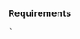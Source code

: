### Requirements
<pre>
` 
<link rel="stylesheet" href="https://unpkg.com/leaflet@1.3.1/dist/leaflet.css" />
<script src="https://unpkg.com/leaflet@1.3.1/dist/leaflet.js"/>
<script src="https://unpkg.com/esri-leaflet/dist/esri-leaflet.js" />
<script src="https://unpkg.com/leaflet-utfgrid/L.UTFGrid-min.js" />
`
</pre>

### Components available
<pre>
import { Map } from 'wri-api-components';
</pre>

### Map
```jsx
const MapControls = require('./map-controls').default;
const ZoomControl = require('./map-controls/zoom-control').default;

<MapComponent
  // bounds={{
  //   bbox: [20, 50, 21, 51]
  // }}
  events={{
    zoomend: (e, map) => { console.info(e, map); },
    dragend: (e, map) => { console.info(e, map); }
  }}  
>
  {(map) => (
    <MapControls map={map}>
      <ZoomControl zoom={map.getZoom()}/>
    </MapControls>
  )}
</MapComponent>

```
